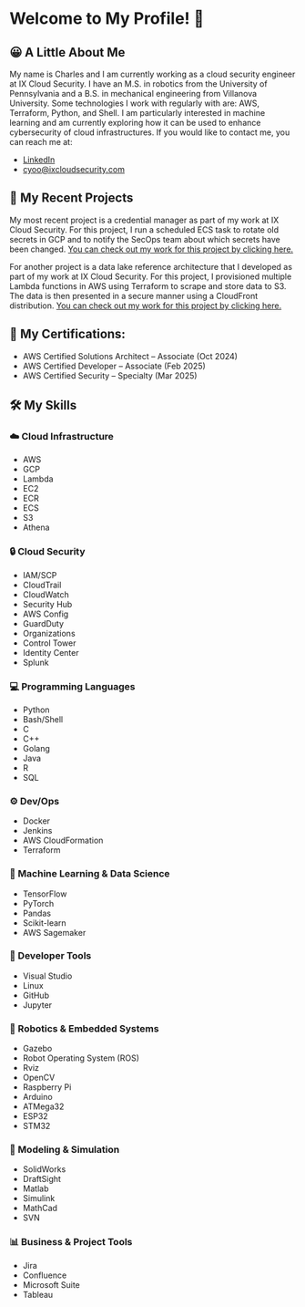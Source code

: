 # Welcome to My Profile! 👋
## 😀 A Little About Me
My name is Charles and I am currently working as a cloud security engineer at IX Cloud Security. I have an M.S. in robotics from the University of Pennsylvania and a B.S. in mechanical engineering from Villanova University. Some technologies I work with regularly with are: AWS, Terraform, Python, and Shell. I am particularly interested in machine learning and am currently exploring how it can be used to enhance cybersecurity of cloud infrastructures. If you would like to contact me, you can reach me at:
* [LinkedIn](https://www.linkedin.com/in/charles-yoo/)
* [cyoo@ixcloudsecurity.com](mailto:cyoo@ixcloudsecurity.com)


## 🚀 My Recent Projects
My most recent project is a credential manager as part of my work at IX Cloud Security. For this project, I run a scheduled ECS task to rotate old secrets in GCP and to notify the SecOps team about which secrets have been changed. [You can check out my work for this project by clicking here.](https://github.com/cyoo28/credential-manager)

For another project is a data lake reference architecture that I developed as part of my work at IX Cloud Security. For this project, I provisioned multiple Lambda functions in AWS using Terraform to scrape and store data to S3. The data is then presented in a secure manner using a CloudFront distribution. [You can check out my work for this project by clicking here.](https://github.com/cyoo28/stock-datalake)

## 📜 My Certifications:
* AWS Certified Solutions Architect – Associate (Oct 2024)
* AWS Certified Developer – Associate (Feb 2025)
* AWS Certified Security – Specialty (Mar 2025)

## 🛠️ My Skills
### ☁️ Cloud Infrastructure
* AWS
* GCP
* Lambda
* EC2
* ECR
* ECS
* S3
* Athena

### 🔒 Cloud Security
* IAM/SCP
* CloudTrail
* CloudWatch
* Security Hub
* AWS Config
* GuardDuty
* Organizations
* Control Tower
* Identity Center
* Splunk

### 💻 Programming Languages
* Python
* Bash/Shell
* C
* C++
* Golang
* Java
* R
* SQL

### ⚙️ Dev/Ops
* Docker
* Jenkins
* AWS CloudFormation
* Terraform

### 🤖 Machine Learning & Data Science
* TensorFlow
* PyTorch
* Pandas
* Scikit-learn
* AWS Sagemaker

### 🧰 Developer Tools
* Visual Studio
* Linux
* GitHub
* Jupyter

### 🤖 Robotics & Embedded Systems
* Gazebo
* Robot Operating System (ROS)
* Rviz
* OpenCV
* Raspberry Pi
* Arduino
* ATMega32
* ESP32
* STM32

### 🧱 Modeling & Simulation
* SolidWorks
* DraftSight
* Matlab
* Simulink
* MathCad
* SVN
  
### 📊 Business & Project Tools
* Jira
* Confluence
* Microsoft Suite
* Tableau
